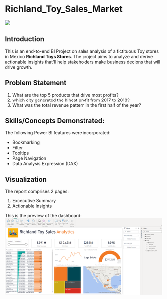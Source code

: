 # Richland_Toy_Sales_Market

![](Toy_Shop.jpg)

## Introduction

This is an end-to-end BI Project on sales analysis of a fictituous Toy stores in Mexico **Richland Toys Stores**. The project aims to analyze and derive actionable insights that'll help stakeholders make business decions that will drive growth.

## Problem Statement

1. What are the top 5 products that drive most profits?
2.  which city generated the hihest profit from 2017 to 2018?
3.  What was the total revenue pattern in the first half of the year?

## Skills/Concepts Demonstrated:

The following Power BI features were incorporated:
- Bookmarking
- Filter
- Tooltips
- Page Navigation
- Data Analysis Expression (DAX)

## Visualization
The report comprises 2 pages:
1.  Excecutive Summary
2.  Actionable Insights 

This is the preview of the dashboard:
![](Dashboard_1.png)
